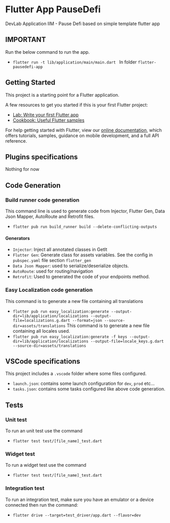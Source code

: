 # Flutter App PauseDefi

DevLab Application IIM - Pause Defi based on simple template flutter app

## IMPORTANT

Run the below command to run the app.

- `flutter run -t lib/application/main/main.dart
  ` In folder `flutter-pausedefi-app`

## Getting Started

This project is a starting point for a Flutter application.

A few resources to get you started if this is your first Flutter project:

- [Lab: Write your first Flutter app](https://flutter.dev/docs/get-started/codelab)
- [Cookbook: Useful Flutter samples](https://flutter.dev/docs/cookbook)

For help getting started with Flutter, view our
[online documentation](https://flutter.dev/docs), which offers tutorials,
samples, guidance on mobile development, and a full API reference.

## Plugins specifications

Nothing for now

## Code Generation

### Build runner code generation

This command line is used to generate code from Injector, Flutter Gen, Data Json Mapper, AutoRoute and Retrofit files.

- `flutter pub run build_runner build --delete-conflicting-outputs`

#### Generators

- `Injector`: Inject all annotated classes in GetIt
- `Flutter Gen`: Generate class for assets variables. See the config in `pubspec.yaml` file section `flutter_gen`
- `Data Json Mapper`: used to serialize/deserialize objects.
- `AutoRoute`: used for routing/navigation
- `Retrofit`: Used to generated the code of your endpoints method.

### Easy Localization code generation

This command is to generate a new file containing all translations

- `flutter pub run easy_localization:generate --output-dir=lib/application/localizations --output-file=localizations.g.dart --format=json --source-dir=assets/translations`
  This command is to generate a new file containing all locales used.
- `flutter pub run easy_localization:generate -f keys --output-dir=lib/application/localizations --output-file=locale_keys.g.dart --source-dir=assets/translations`

## VSCode specifications

This project includes a `.vscode` folder where some files configured.

- `launch.json`: contains some launch configuration for `dev`, `prod` etc...
- `tasks.json`: contains some tasks configured like above code generation.

## Tests

### Unit test

To run an unit test use the command

- `flutter test test/[file_name]_test.dart`

### Widget test

To run a widget test use the command

- `flutter test test/[file_name]_test.dart`

### Integration test

To run an integration test, make sure you have an emulator or a device connected then run the command:

- `flutter drive --target=test_driver/app.dart --flavor=dev`
